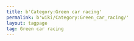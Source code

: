```yaml
---
title: b'Category:Green car racing'
permalink: b'wiki/Category:Green_car_racing/'
layout: tagpage
tag: Green car racing
---
```



